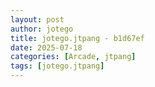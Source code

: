 ```yaml
---
layout: post
author: jotego
title: jotego.jtpang - b1d67ef
date: 2025-07-18
categories: [Arcade, jtpang]
tags: [jotego.jtpang]
---
```


